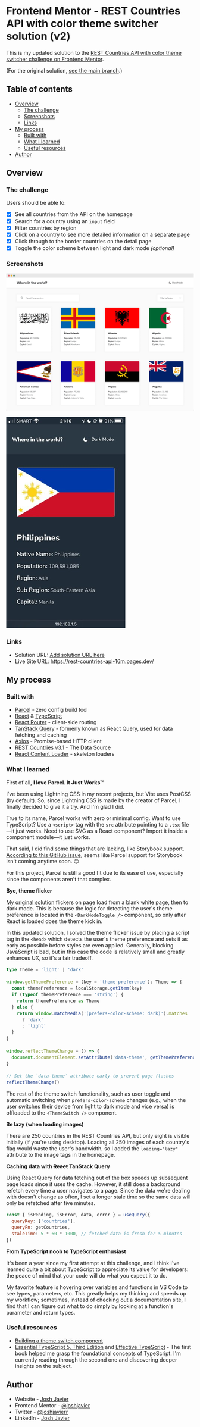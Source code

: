# Frontend Mentor - REST Countries API with color theme switcher solution (v2)

This is my updated solution to the [REST Countries API with color theme switcher challenge on Frontend Mentor](https://www.frontendmentor.io/challenges/rest-countries-api-with-color-theme-switcher-5cacc469fec04111f7b848ca).

(For the original solution, [see the main branch](https://github.com/joshjavier/rest-countries-api/tree/main).)

## Table of contents

- [Overview](#overview)
  - [The challenge](#the-challenge)
  - [Screenshots](#screenshots)
  - [Links](#links)
- [My process](#my-process)
  - [Built with](#built-with)
  - [What I learned](#what-i-learned)
  - [Useful resources](#useful-resources)
- [Author](#author)
<!-- - [Acknowledgments](#acknowledgments) -->

## Overview

### The challenge

Users should be able to:

- [x] See all countries from the API on the homepage
- [x] Search for a country using an `input` field
- [x] Filter countries by region
- [x] Click on a country to see more detailed information on a separate page
- [x] Click through to the border countries on the detail page
- [x] Toggle the color scheme between light and dark mode *(optional)*

### Screenshots

![](./docs/screenshot-desktop.png)

![](./docs/screenshot-mobile.jpg)

### Links

- Solution URL: [Add solution URL here](https://your-solution-url.com)
- Live Site URL: https://rest-countries-api-16m.pages.dev/

## My process

### Built with

- [Parcel](https://parceljs.org/) - zero config build tool
- [React](https://react.dev/) & [TypeScript](https://www.typescriptlang.org/)
- [React Router](https://reactrouter.com/) - client-side routing
- [TanStack Query](https://tanstack.com/query) - formerly known as React Query, used for data fetching and caching
- [Axios](https://axios-http.com/) - Promise-based HTTP client
- [REST Countries v3.1](https://restcountries.com/) - The Data Source
- [React Content Loader](https://skeletonreact.com/) - skeleton loaders

### What I learned

First of all, **I love Parcel. It Just Works&trade;**

I've been using Lightning CSS in my recent projects, but Vite uses PostCSS (by default). So, since Lightning CSS is made by the creator of Parcel, I finally decided to give it a try. And I'm glad I did.

True to its name, Parcel works with zero or minimal config. Want to use TypeScript? Use a `<script>` tag with the `src` attribute pointing to a `.tsx` file&mdash;it just works. Need to use SVG as a React component? Import it inside a component module&mdash;it just works.

That said, I did find some things that are lacking, like Storybook support. [According to this GitHub issue](https://github.com/parcel-bundler/parcel/issues/3321), seems like Parcel support for Storybook isn't coming anytime soon. 😔

For this project, Parcel is still a good fit due to its ease of use, especially since the components aren't that complex.

**Bye, theme flicker**

[My original solution](https://whereintheworld-88.netlify.app/) flickers on page load from a blank white page, then to dark mode. This is because the logic for detecting the user's theme preference is located in the `<DarkModeToggle />` component, so only after React is loaded does the theme kick in.

In this updated solution, I solved the theme flicker issue by placing a script tag in the `<head>` which detects the user's theme preference and sets it as early as possible before styles are even applied. Generally, blocking JavaScript is bad, but in this case the code is relatively small and greatly enhances UX, so it's a fair tradeoff.

```ts
type Theme = 'light' | 'dark'

window.getThemePreference = (key = 'theme-preference'): Theme => {
  const themePreference = localStorage.getItem(key)
  if (typeof themePreference === 'string') {
    return themePreference as Theme
  } else {
    return window.matchMedia('(prefers-color-scheme: dark)').matches
      ? 'dark'
      : 'light'
  }
}

window.reflectThemeChange = () => {
  document.documentElement.setAttribute('data-theme', getThemePreference())
}

// Set the `data-theme` attribute early to prevent page flashes
reflectThemeChange()
```

The rest of the theme switch functionality, such as user toggle and automatic switching when `prefers-color-scheme` changes (e.g., when the user switches their device from light to dark mode and vice versa) is offloaded to the `<ThemeSwitch />` component.

**Be lazy (when loading images)**

There are 250 countries in the REST Countries API, but only eight is visible initially (if you're using desktop). Loading all 250 images of each country's flag would waste the user's bandwidth, so I added the `loading="lazy"` attribute to the image tags in the homepage.

**Caching data with ~~React~~ TanStack Query**

Using React Query for data fetching out of the box speeds up subsequent page loads since it uses the cache. However, it still does a background refetch every time a user navigates to a page. Since the data we're dealing with doesn't change as often, I set a longer stale time so the same data will only be refetched after five minutes.

```js
const { isPending, isError, data, error } = useQuery({
  queryKey: ['countries'],
  queryFn: getCountries,
  staleTime: 5 * 60 * 1000, // fetched data is fresh for 5 minutes
})
```

**From TypeScript noob to TypeScript enthusiast**

It's been a year since my first attempt at this challenge, and I think I've learned quite a bit about TypeScript to appreciate its value for developers: the peace of mind that your code will do what you expect it to do.

My favorite feature is hovering over variables and functions in VS Code to see types, parameters, etc. This greatly helps my thinking and speeds up my workflow; sometimes, instead of checking out a documentation site, I find that I can figure out what to do simply by looking at a function's parameter and return types.

<!-- ### Continued development

Use this section to outline areas that you want to continue focusing on in future projects. These could be concepts you're still not completely comfortable with or techniques you found useful that you want to refine and perfect.

**Note: Delete this note and the content within this section and replace with your own plans for continued development.** -->

### Useful resources

- [Building a theme switch component](https://web.dev/articles/building/a-theme-switch-component)
- [Essential TypeScript 5, Third Edition](https://www.manning.com/books/essential-typescript-5-third-edition) and [Effective TypeScript](https://effectivetypescript.com/) - The first book helped me grasp the foundational concepts of TypeScript. I'm currently reading through the second one and discovering deeper insights on the subject.

## Author

- Website - [Josh Javier](https://joshjavier.com)
- Frontend Mentor - [@joshjavier](https://www.frontendmentor.io/profile/joshjavier)
- Twitter - [@joshjavierr](https://www.twitter.com/joshjavierr)
- LinkedIn - [Josh Javier](https://www.linkedin.com/in/joshjavier)

<!-- ## Acknowledgments

This is where you can give a hat tip to anyone who helped you out on this project. Perhaps you worked in a team or got some inspiration from someone else's solution. This is the perfect place to give them some credit.

**Note: Delete this note and edit this section's content as necessary. If you completed this challenge by yourself, feel free to delete this section entirely.** -->
